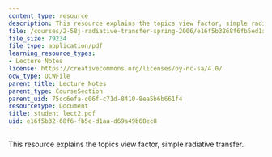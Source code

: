 ```yaml
---
content_type: resource
description: This resource explains the topics view factor, simple radiative transfer.
file: /courses/2-58j-radiative-transfer-spring-2006/e16f5b3268f6fb5ed1aad69a49b68ec8_student_lect2.pdf
file_size: 79234
file_type: application/pdf
learning_resource_types:
- Lecture Notes
license: https://creativecommons.org/licenses/by-nc-sa/4.0/
ocw_type: OCWFile
parent_title: Lecture Notes
parent_type: CourseSection
parent_uid: 75cc6efa-c06f-c71d-8410-8ea5b6b661f4
resourcetype: Document
title: student_lect2.pdf
uid: e16f5b32-68f6-fb5e-d1aa-d69a49b68ec8
---
```

This resource explains the topics view factor, simple radiative transfer.